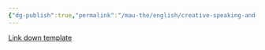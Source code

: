 ```yaml
---
{"dg-publish":true,"permalink":"/mau-the/english/creative-speaking-and-writing/"}
---
```


[Link down template](https://drive.google.com/file/d/1ToWBmjjjootDg-6AoOKQznIUy_5pBSQV/view?usp=sharing)
